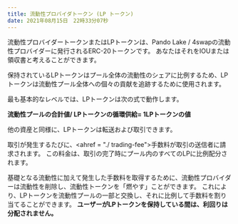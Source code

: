 ```yaml
---
title: 流動性プロバイダトークン (LP トークン)
date: 2021年08月15日　22時33分07秒
---
```


流動性プロバイダートークンまたはLPトークンは、Pando Lake / 4swapの流動性プロバイダーに発行されるERC-20トークンです。 あなたはそれをIOUまたは領収書と考えることができます。

保持されているLPトークンはプール全体の流動性のシェアに比例するため、LPトークンは流動性プール全体への個々の貢献を追跡するために使用されます。

最も基本的なレベルでは、LPトークンは次の式で動作します。

**流動性プールの合計値/ LPトークンの循環供給= 1LPトークンの値**

他の資産と同様に、LPトークンは転送および取引できます。

取引が発生するたびに、<ahref = "./ trading-fee">手数料</a>が取引の送信者に請求されます。  この料金は、取引の完了時にプール内のすべてのLPに比例配分されます。

基礎となる流動性に加えて発生した手数料を取得するために、流動性プロバイダーは流動性を削除し、流動性トークンを「燃やす」ことができます。 これにより、LPトークンを流動性プールの一部と交換し、それに比例して手数料を割り当てることができます。 **ユーザーがLPトークンを保持している間は、利回りは分配されません。**





